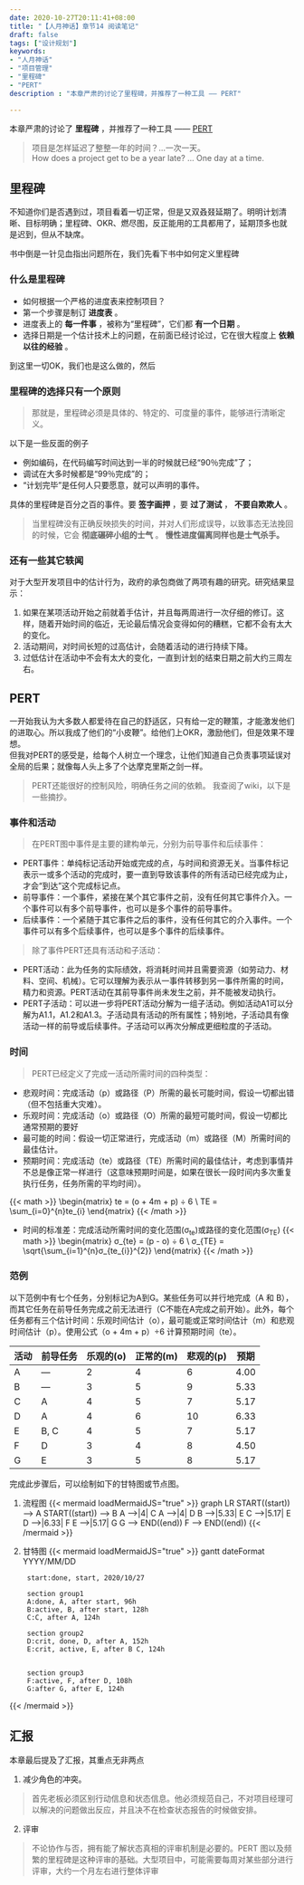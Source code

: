 ```yaml
---
date: 2020-10-27T20:11:41+08:00
title: "【人月神话】章节14 阅读笔记"
draft: false
tags: ["设计规划"]
keywords:
- "人月神话"
- "项目管理"
- "里程碑"
- "PERT"
description : "本章严肃的讨论了里程碑，并推荐了一种工具 —— PERT"

---
```


本章严肃的讨论了 **里程碑** ，并推荐了一种工具 —— [PERT](https://zh.wikipedia.org/wiki/%E8%A8%88%E7%95%AB%E8%A9%95%E6%A0%B8%E8%A1%93)

> 项目是怎样延迟了整整一年的时间？…一次一天。  
> How does a project get to be a year late? ... One day at a time. 
<!--more-->

## 里程碑
不知道你们是否遇到过，项目看着一切正常，但是又双叒叕延期了。明明计划清晰、目标明确；里程碑、OKR、燃尽图，反正能用的工具都用了，延期顶多也就是迟到，但从不缺席。

书中倒是一针见血指出问题所在，我们先看下书中如何定义里程碑  

### 什么是里程碑
- 如何根据一个严格的进度表来控制项目？
- 第一个步骤是制订 **进度表** 。
- 进度表上的 **每一件事** ，被称为“里程碑”，它们都 **有一个日期** 。
- 选择日期是一个估计技术上的问题，在前面已经讨论过，它在很大程度上 **依赖以往的经验** 。


到这里一切OK，我们也是这么做的，然后

### 里程碑的选择只有一个原则
> 那就是，里程碑必须是具体的、特定的、可度量的事件，能够进行清晰定义。  

以下是一些反面的例子
- 例如编码，在代码编写时间达到一半的时候就已经“90％完成”了；
- 调试在大多时候都是“99％完成”的；
- “计划完毕”是任何人只要愿意，就可以声明的事件。

具体的里程碑是百分之百的事件。要 **签字画押** ，要 **过了测试** ， **不要自欺欺人** 。

> 当里程碑没有正确反映损失的时间，并对人们形成误导，以致事态无法挽回的时候，它会 **彻底碾碎小组的士气** 。 **慢性进度偏离同样也是士气杀手。**

### 还有一些其它轶闻
对于大型开发项目中的估计行为，政府的承包商做了两项有趣的研究。研究结果显示：
1. 如果在某项活动开始之前就着手估计，并且每两周进行一次仔细的修订。这样，随着开始时间的临近，无论最后情况会变得如何的糟糕，它都不会有太大的变化。
2. 活动期间，对时间长短的过高估计，会随着活动的进行持续下降。
3. 过低估计在活动中不会有太大的变化，一直到计划的结束日期之前大约三周左右。


## PERT
一开始我认为大多数人都爱待在自己的舒适区，只有给一定的鞭策，才能激发他们的进取心。所以我成了他们的“小皮鞭”。给他们上OKR，激励他们，但是效果不理想。  
但我对PERT的感受是，给每个人树立一个理念，让他们知道自己负责事项延误对全局的后果；就像每人头上多了个达摩克里斯之剑一样。  
> PERT还能很好的控制风险，明确任务之间的依赖。
我查阅了wiki，以下是一些摘抄。

### 事件和活动 
> 在PERT图中事件是主要的建构单元，分别为前导事件和后续事件：

- PERT事件：单纯标记活动开始或完成的点，与时间和资源无关。当事件标记表示一或多个活动的完成时，要一直到导致该事件的所有活动已经完成为止，才会“到达”这个完成标记点。
- 前导事件：一个事件，紧接在某个其它事件之前，没有任何其它事件介入。一个事件可以有多个前导事件，也可以是多个事件的前导事件。
- 后续事件：一个紧随于其它事件之后的事件，没有任何其它的介入事件。一个事件可以有多个后续事件，也可以是多个事件的后续事件。  

> 除了事件PERT还具有活动和子活动：

- PERT活动：此为任务的实际绩效，将消耗时间并且需要资源（如劳动力、材料、空间、机械）。它可以理解为表示从一事件转移到另一事件所需的时间，精力和资源。PERT活动在其前导事件尚未发生之前，并不能被发动执行。
- PERT子活动：可以进一步将PERT活动分解为一组子活动。例如活动A1可以分解为A1.1，A1.2和A1.3。子活动具有活动的所有属性；特别地，子活动具有像活动一样的前导或后续事件。子活动可以再次分解成更细粒度的子活动。


### 时间
> PERT已经定义了完成一活动所需时间的四种类型：

- 悲观时间：完成活动（p）或路径（P）所需的最长可能时间，假设一切都出错（但不包括重大灾难）。
- 乐观时间：完成活动（o）或路径（O）所需的最短可能时间，假设一切都比通常预期的要好
- 最可能的时间：假设一切正常进行，完成活动（m）或路径（M）所需时间的最佳估计。
- 预期时间：完成活动（te）或路径（TE）所需时间的最佳估计，考虑到事情并不总是像正常一样进行（这意味预期时间是，如果在很长一段时间内多次重复执行任务，任务所需的平均时间）。

{{< math >}}
\begin{matrix}
te = (o + 4m + p) ÷ 6 \\
TE = \sum_{i=0}^{n}te_{i} 
\end{matrix}
{{< /math >}}

- 时间的标准差：完成活动所需时间的变化范围(σ<sub>te</sub>)或路径的变化范围(σ<sub>TE</sub>)
{{< math >}}
\begin{matrix}
σ_{te} = (p - o) ÷ 6 \\
σ_{TE} = \sqrt{\sum_{i=1}^{n}σ_{te_{i}}^{2}}
\end{matrix}
{{< /math >}}


### 范例 
以下范例中有七个任务，分别标记为A到G。某些任务可以并行地完成（A 和 B），而其它任务在前导任务完成之前无法进行（C不能在A完成之前开始）。此外，每个任务都有三个估计时间：乐观时间估计（o），最可能或正常时间估计（m）和悲观时间估计（p）。使用公式（o + 4m + p）÷6 计算预期时间（te）。

| 活动 | 前导任务 | 乐观的(o) | 正常的(m) | 悲观的(p) | 预期 |
| ---- | -------- | --------- | --------- | --------- | ---- |
| A    | —        | 2         | 4         | 6         | 4.00 |
| B    | —        | 3         | 5         | 9         | 5.33 |
| C    | A        | 4         | 5         | 7         | 5.17 |
| D    | A        | 4         | 6         | 10        | 6.33 |
| E    | B, C     | 4         | 5         | 7         | 5.17 |
| F    | D        | 3         | 4         | 8         | 4.50 |
| G    | E        | 3         | 5         | 8         | 5.17 |

完成此步骤后，可以绘制如下的甘特图或节点图。

1. 流程图
{{< mermaid loadMermaidJS="true" >}}
graph LR
    START((start)) --> A
    START((start)) --> B
    A -->|4| C
    A -->|4| D
    B -->|5.33| E
    C -->|5.17| E
    D -->|6.33| F
    E -->|5.17| G
    G --> END((end))
    F --> END((end))
{{< /mermaid >}}

2. 甘特图
{{< mermaid loadMermaidJS="true" >}}
gantt
        dateFormat  YYYY/MM/DD

        start:done, start, 2020/10/27

        section group1
        A:done, A, after start, 96h 
        B:active, B, after start, 128h 
        C:C, after A, 124h

        section group2
        D:crit, done, D, after A, 152h
        E:crit, active, E, after B C, 124h
   

        section group3
        F:active, F, after D, 108h
        G:after G, after E, 124h

{{< /mermaid >}}

## 汇报
本章最后提及了汇报，其重点无非两点
1. 减少角色的冲突。
> 首先老板必须区别行动信息和状态信息。他必须规范自己，不对项目经理可以解决的问题做出反应，并且决不在检查状态报告的时候做安排。
2. 评审
> 不论协作与否，拥有能了解状态真相的评审机制是必要的。PERT 图以及频繁的里程碑是这种评审的基础。大型项目中，可能需要每周对某些部分进行评审，大约一个月左右进行整体评审
